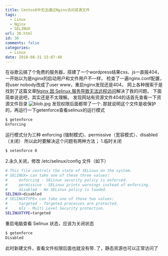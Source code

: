 ```yaml
---
title: Centos6中无法通过Nginx访问资源文件
tags:
  - Linux
  - Nginx
  - SELINUX
url: 36.html
id: 36
comments: false
categories:
  - Linux
date: 2018-08-31 15:07:40
---
```


在谷歌云搞了个免费的服务器，搭建了一个wordpress结果css、js一直报404，一开始以为是nginx的启动用户和文件用户不一样，
检查了一遍nginx.conf配置，将user nobody改成了user www，重启nginx发现还是404，
网上各种搜索于是找到了这篇文章[Nginx 因 Selinux 服务导致无法远程访问](https://blog.csdn.net/johnnycode/article/details/41947581 "Nginx 因 Selinux 服务导致无法远程访问")解决了我的问题。
下面简单说说吧，其实还是不太理解。 
发现网站有资源文件404的话首先查看一下资源文件目录 ![blob.jpg](https://i.loli.net/2018/08/30/5b878975356db.jpg) 发现权限后面都带了一个`.`那就说明这个文件是收保护的，再运行一下getenforce查看selinux的运行模式

``` bash
$ getenforce
Enforcing
```

运行模式分为三种 enforcing (强制模式)、permissive（宽容模式）、disabled（关闭） 所以此时要解决这个问题有两种方法； 1.临时关闭

``` bash
$ setenforce 0
```

2.永久关闭，修改 /etc/selinux/config 文件（如下）

``` bash
# This file controls the state of SELinux on the system.
# SELINUX= can take one of these three values:
#     enforcing - SELinux security policy is enforced.
#     permissive - SELinux prints warnings instead of enforcing.
#     disabled - No SELinux policy is loaded.
SELINUX=disabled
# SELINUXTYPE= can take one of these two values:
#     targeted - Targeted processes are protected,
#     mls - Multi Level Security protection.
SELINUXTYPE=targeted
```

重启电脑查看 Selinux 状态，应该为关闭状态

``` bash
$ getenforce
Disabled
```

此时新建文件，查看文件权限后面也就没有带`.`了，静态资源也可以正常访问了
